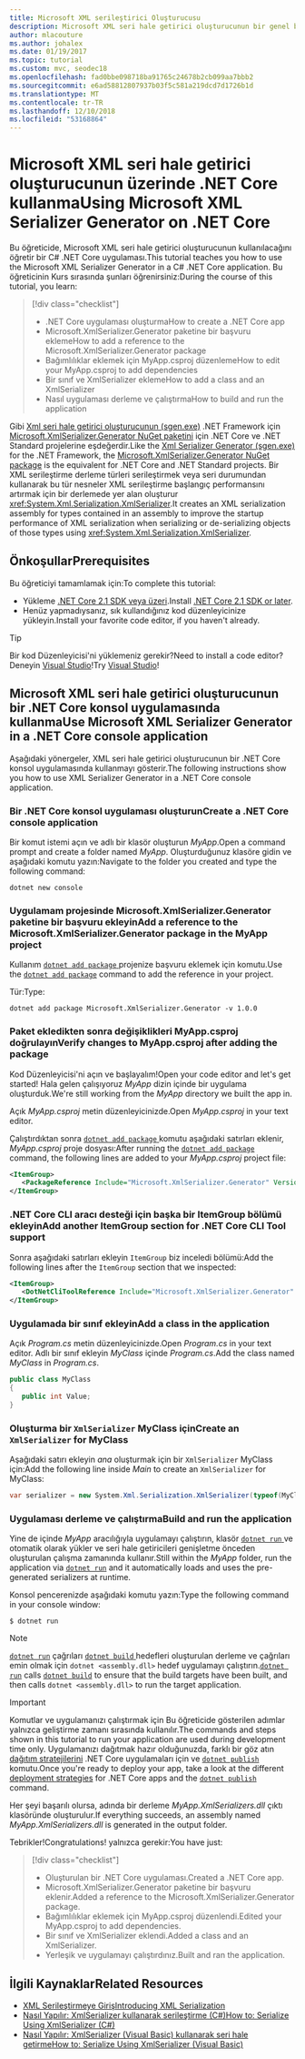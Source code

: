 ```yaml
---
title: Microsoft XML serileştirici Oluşturucusu
description: Microsoft XML seri hale getirici oluşturucunun bir genel bakış. XML seri hale getirici oluşturucunun bir XML serileştirme derleme projenizde yer alan türleri oluşturmak için kullanın.
author: mlacouture
ms.author: johalex
ms.date: 01/19/2017
ms.topic: tutorial
ms.custom: mvc, seodec18
ms.openlocfilehash: fad0bbe098718ba91765c24678b2cb099aa7bbb2
ms.sourcegitcommit: e6ad58812807937b03f5c581a219dcd7d1726b1d
ms.translationtype: MT
ms.contentlocale: tr-TR
ms.lasthandoff: 12/10/2018
ms.locfileid: "53168864"
---
```

# <a name="using-microsoft-xml-serializer-generator-on-net-core"></a><span data-ttu-id="6a370-104">Microsoft XML seri hale getirici oluşturucunun üzerinde .NET Core kullanma</span><span class="sxs-lookup"><span data-stu-id="6a370-104">Using Microsoft XML Serializer Generator on .NET Core</span></span>

<span data-ttu-id="6a370-105">Bu öğreticide, Microsoft XML seri hale getirici oluşturucunun kullanılacağını öğretir bir C# .NET Core uygulaması.</span><span class="sxs-lookup"><span data-stu-id="6a370-105">This tutorial teaches you how to use the Microsoft XML Serializer Generator in a C# .NET Core application.</span></span> <span data-ttu-id="6a370-106">Bu öğreticinin Kurs sırasında şunları öğrenirsiniz:</span><span class="sxs-lookup"><span data-stu-id="6a370-106">During the course of this tutorial, you learn:</span></span>

> [!div class="checklist"]
> * <span data-ttu-id="6a370-107">.NET Core uygulaması oluşturma</span><span class="sxs-lookup"><span data-stu-id="6a370-107">How to create a .NET Core app</span></span>
> * <span data-ttu-id="6a370-108">Microsoft.XmlSerializer.Generator paketine bir başvuru ekleme</span><span class="sxs-lookup"><span data-stu-id="6a370-108">How to add a reference to the Microsoft.XmlSerializer.Generator package</span></span>
> * <span data-ttu-id="6a370-109">Bağımlılıklar eklemek için MyApp.csproj düzenleme</span><span class="sxs-lookup"><span data-stu-id="6a370-109">How to edit your MyApp.csproj to add dependencies</span></span>
> * <span data-ttu-id="6a370-110">Bir sınıf ve XmlSerializer ekleme</span><span class="sxs-lookup"><span data-stu-id="6a370-110">How to add a class and an XmlSerializer</span></span>
> * <span data-ttu-id="6a370-111">Nasıl uygulaması derleme ve çalıştırma</span><span class="sxs-lookup"><span data-stu-id="6a370-111">How to build and run the application</span></span> 

<span data-ttu-id="6a370-112">Gibi [Xml seri hale getirici oluşturucunun (sgen.exe)](../../standard/serialization/xml-serializer-generator-tool-sgen-exe.md) .NET Framework için [Microsoft.XmlSerializer.Generator NuGet paketini](https://www.nuget.org/packages/Microsoft.XmlSerializer.Generator) için .NET Core ve .NET Standard projelerine eşdeğerdir.</span><span class="sxs-lookup"><span data-stu-id="6a370-112">Like the [Xml Serializer Generator (sgen.exe)](../../standard/serialization/xml-serializer-generator-tool-sgen-exe.md) for the .NET Framework, the [Microsoft.XmlSerializer.Generator NuGet package](https://www.nuget.org/packages/Microsoft.XmlSerializer.Generator) is the equivalent for .NET Core and .NET Standard projects.</span></span> <span data-ttu-id="6a370-113">Bir XML serileştirme derleme türleri serileştirmek veya seri durumundan kullanarak bu tür nesneler XML serileştirme başlangıç performansını artırmak için bir derlemede yer alan oluşturur <xref:System.Xml.Serialization.XmlSerializer>.</span><span class="sxs-lookup"><span data-stu-id="6a370-113">It creates an XML serialization assembly for types contained in an assembly to improve the startup performance of XML serialization when serializing or de-serializing objects of those types using <xref:System.Xml.Serialization.XmlSerializer>.</span></span>

## <a name="prerequisites"></a><span data-ttu-id="6a370-114">Önkoşullar</span><span class="sxs-lookup"><span data-stu-id="6a370-114">Prerequisites</span></span>

<span data-ttu-id="6a370-115">Bu öğreticiyi tamamlamak için:</span><span class="sxs-lookup"><span data-stu-id="6a370-115">To complete this tutorial:</span></span>

* <span data-ttu-id="6a370-116">Yükleme [.NET Core 2.1 SDK veya üzeri](https://www.microsoft.com/net/download).</span><span class="sxs-lookup"><span data-stu-id="6a370-116">Install [.NET Core 2.1 SDK or later](https://www.microsoft.com/net/download).</span></span>
* <span data-ttu-id="6a370-117">Henüz yapmadıysanız, sık kullandığınız kod düzenleyicinize yükleyin.</span><span class="sxs-lookup"><span data-stu-id="6a370-117">Install your favorite code editor, if you haven't already.</span></span>

> [!TIP]
> <span data-ttu-id="6a370-118">Bir kod Düzenleyicisi'ni yüklemeniz gerekir?</span><span class="sxs-lookup"><span data-stu-id="6a370-118">Need to install a code editor?</span></span> <span data-ttu-id="6a370-119">Deneyin [Visual Studio](https://aka.ms/vsdownload?utm_source=mscom&utm_campaign=msdocs)!</span><span class="sxs-lookup"><span data-stu-id="6a370-119">Try [Visual Studio](https://aka.ms/vsdownload?utm_source=mscom&utm_campaign=msdocs)!</span></span>
  
## <a name="use-microsoft-xml-serializer-generator-in-a-net-core-console-application"></a><span data-ttu-id="6a370-120">Microsoft XML seri hale getirici oluşturucunun bir .NET Core konsol uygulamasında kullanma</span><span class="sxs-lookup"><span data-stu-id="6a370-120">Use Microsoft XML Serializer Generator in a .NET Core console application</span></span> 

<span data-ttu-id="6a370-121">Aşağıdaki yönergeler, XML seri hale getirici oluşturucunun bir .NET Core konsol uygulamasında kullanmayı gösterir.</span><span class="sxs-lookup"><span data-stu-id="6a370-121">The following instructions show you how to use XML Serializer Generator in a .NET Core console application.</span></span>

### <a name="create-a-net-core-console-application"></a><span data-ttu-id="6a370-122">Bir .NET Core konsol uygulaması oluşturun</span><span class="sxs-lookup"><span data-stu-id="6a370-122">Create a .NET Core console application</span></span>

<span data-ttu-id="6a370-123">Bir komut istemi açın ve adlı bir klasör oluşturun *MyApp*.</span><span class="sxs-lookup"><span data-stu-id="6a370-123">Open a command prompt and create a folder named *MyApp*.</span></span> <span data-ttu-id="6a370-124">Oluşturduğunuz klasöre gidin ve aşağıdaki komutu yazın:</span><span class="sxs-lookup"><span data-stu-id="6a370-124">Navigate to the folder you created and type the following command:</span></span>

```console
dotnet new console
```

### <a name="add-a-reference-to-the-microsoftxmlserializergenerator-package-in-the-myapp-project"></a><span data-ttu-id="6a370-125">Uygulamam projesinde Microsoft.XmlSerializer.Generator paketine bir başvuru ekleyin</span><span class="sxs-lookup"><span data-stu-id="6a370-125">Add a reference to the Microsoft.XmlSerializer.Generator package in the MyApp project</span></span>

<span data-ttu-id="6a370-126">Kullanım [ `dotnet add package` ](../tools//dotnet-add-package.md) projenize başvuru eklemek için komutu.</span><span class="sxs-lookup"><span data-stu-id="6a370-126">Use the [`dotnet add package`](../tools//dotnet-add-package.md) command to add the reference in your project.</span></span> 

<span data-ttu-id="6a370-127">Tür:</span><span class="sxs-lookup"><span data-stu-id="6a370-127">Type:</span></span>
 
 ```console
 dotnet add package Microsoft.XmlSerializer.Generator -v 1.0.0
 ```
 
### <a name="verify-changes-to-myappcsproj-after-adding-the-package"></a><span data-ttu-id="6a370-128">Paket ekledikten sonra değişiklikleri MyApp.csproj doğrulayın</span><span class="sxs-lookup"><span data-stu-id="6a370-128">Verify changes to MyApp.csproj after adding the package</span></span>

<span data-ttu-id="6a370-129">Kod Düzenleyicisi'ni açın ve başlayalım!</span><span class="sxs-lookup"><span data-stu-id="6a370-129">Open your code editor and let's get started!</span></span> <span data-ttu-id="6a370-130">Hala gelen çalışıyoruz *MyApp* dizin içinde bir uygulama oluşturduk.</span><span class="sxs-lookup"><span data-stu-id="6a370-130">We're still working from the *MyApp* directory we built the app in.</span></span>

<span data-ttu-id="6a370-131">Açık *MyApp.csproj* metin düzenleyicinizde.</span><span class="sxs-lookup"><span data-stu-id="6a370-131">Open *MyApp.csproj* in your text editor.</span></span>

<span data-ttu-id="6a370-132">Çalıştırdıktan sonra [ `dotnet add package` ](../tools//dotnet-add-package.md) komutu aşağıdaki satırları eklenir, *MyApp.csproj* proje dosyası:</span><span class="sxs-lookup"><span data-stu-id="6a370-132">After running the [`dotnet add package`](../tools//dotnet-add-package.md) command, the following lines are added to your *MyApp.csproj* project file:</span></span>

 ```xml
 <ItemGroup>
    <PackageReference Include="Microsoft.XmlSerializer.Generator" Version="1.0.0" />
 </ItemGroup>
 ```
 
### <a name="add-another-itemgroup-section-for-net-core-cli-tool-support"></a><span data-ttu-id="6a370-133">.NET Core CLI aracı desteği için başka bir ItemGroup bölümü ekleyin</span><span class="sxs-lookup"><span data-stu-id="6a370-133">Add another ItemGroup section for .NET Core CLI Tool support</span></span>
 
 <span data-ttu-id="6a370-134">Sonra aşağıdaki satırları ekleyin `ItemGroup` biz inceledi bölümü:</span><span class="sxs-lookup"><span data-stu-id="6a370-134">Add the following lines after the `ItemGroup` section that we inspected:</span></span>
 
 ```xml
 <ItemGroup>
    <DotNetCliToolReference Include="Microsoft.XmlSerializer.Generator" Version="1.0.0" />
 </ItemGroup>
 ```
 
### <a name="add-a-class-in-the-application"></a><span data-ttu-id="6a370-135">Uygulamada bir sınıf ekleyin</span><span class="sxs-lookup"><span data-stu-id="6a370-135">Add a class in the application</span></span>

<span data-ttu-id="6a370-136">Açık *Program.cs* metin düzenleyicinizde.</span><span class="sxs-lookup"><span data-stu-id="6a370-136">Open *Program.cs* in your text editor.</span></span> <span data-ttu-id="6a370-137">Adlı bir sınıf ekleyin *MyClass* içinde *Program.cs*.</span><span class="sxs-lookup"><span data-stu-id="6a370-137">Add the class named *MyClass* in *Program.cs*.</span></span>

```csharp
public class MyClass
{
   public int Value;
}
```

### <a name="create-an-xmlserializer-for-myclass"></a><span data-ttu-id="6a370-138">Oluşturma bir `XmlSerializer` MyClass için</span><span class="sxs-lookup"><span data-stu-id="6a370-138">Create an `XmlSerializer` for MyClass</span></span>

<span data-ttu-id="6a370-139">Aşağıdaki satırı ekleyin *ana* oluşturmak için bir `XmlSerializer` MyClass için:</span><span class="sxs-lookup"><span data-stu-id="6a370-139">Add the following line inside *Main* to create an `XmlSerializer` for MyClass:</span></span>

```csharp
var serializer = new System.Xml.Serialization.XmlSerializer(typeof(MyClass));
```

### <a name="build-and-run-the-application"></a><span data-ttu-id="6a370-140">Uygulaması derleme ve çalıştırma</span><span class="sxs-lookup"><span data-stu-id="6a370-140">Build and run the application</span></span>

<span data-ttu-id="6a370-141">Yine de içinde *MyApp* aracılığıyla uygulamayı çalıştırın, klasör [ `dotnet run` ](../tools/dotnet-run.md) ve otomatik olarak yükler ve seri hale getiricileri genişletme önceden oluşturulan çalışma zamanında kullanır.</span><span class="sxs-lookup"><span data-stu-id="6a370-141">Still within the *MyApp* folder, run the application via [`dotnet run`](../tools/dotnet-run.md) and it automatically loads and uses the pre-generated serializers at runtime.</span></span>

<span data-ttu-id="6a370-142">Konsol pencerenizde aşağıdaki komutu yazın:</span><span class="sxs-lookup"><span data-stu-id="6a370-142">Type the following command in your console window:</span></span>

 ```console
 $ dotnet run
 ```
> [!NOTE]
> <span data-ttu-id="6a370-143">[`dotnet run`](../tools/dotnet-run.md) çağrıları [ `dotnet build` ](../tools/dotnet-build.md) hedefleri oluşturulan derleme ve çağrıları emin olmak için `dotnet <assembly.dll>` hedef uygulamayı çalıştırın.</span><span class="sxs-lookup"><span data-stu-id="6a370-143">[`dotnet run`](../tools/dotnet-run.md) calls [`dotnet build`](../tools/dotnet-build.md) to ensure that the build targets have been built, and then calls `dotnet <assembly.dll>` to run the target application.</span></span>

> [!IMPORTANT]
> <span data-ttu-id="6a370-144">Komutlar ve uygulamanızı çalıştırmak için Bu öğreticide gösterilen adımlar yalnızca geliştirme zamanı sırasında kullanılır.</span><span class="sxs-lookup"><span data-stu-id="6a370-144">The commands and steps shown in this tutorial to run your application are used during development time only.</span></span> <span data-ttu-id="6a370-145">Uygulamanızı dağıtmak hazır olduğunuzda, farklı bir göz atın [dağıtım stratejilerini](../deploying/index.md) .NET Core uygulamaları için ve [ `dotnet publish` ](../tools/dotnet-publish.md) komutu.</span><span class="sxs-lookup"><span data-stu-id="6a370-145">Once you're ready to deploy your app, take a look at the different [deployment strategies](../deploying/index.md) for .NET Core apps and the [`dotnet publish`](../tools/dotnet-publish.md) command.</span></span>

<span data-ttu-id="6a370-146">Her şeyi başarılı olursa, adında bir derleme *MyApp.XmlSerializers.dll* çıktı klasöründe oluşturulur.</span><span class="sxs-lookup"><span data-stu-id="6a370-146">If everything succeeds, an assembly named *MyApp.XmlSerializers.dll* is generated in the output folder.</span></span> 



<span data-ttu-id="6a370-147">Tebrikler!</span><span class="sxs-lookup"><span data-stu-id="6a370-147">Congratulations!</span></span> <span data-ttu-id="6a370-148">yalnızca gerekir:</span><span class="sxs-lookup"><span data-stu-id="6a370-148">You have just:</span></span>
> [!div class="checklist"]
> * <span data-ttu-id="6a370-149">Oluşturulan bir .NET Core uygulaması.</span><span class="sxs-lookup"><span data-stu-id="6a370-149">Created a .NET Core app.</span></span>
> * <span data-ttu-id="6a370-150">Microsoft.XmlSerializer.Generator paketine bir başvuru eklenir.</span><span class="sxs-lookup"><span data-stu-id="6a370-150">Added a reference to the Microsoft.XmlSerializer.Generator package.</span></span>
> * <span data-ttu-id="6a370-151">Bağımlılıklar eklemek için MyApp.csproj düzenlendi.</span><span class="sxs-lookup"><span data-stu-id="6a370-151">Edited your MyApp.csproj to add dependencies.</span></span>
> * <span data-ttu-id="6a370-152">Bir sınıf ve XmlSerializer eklendi.</span><span class="sxs-lookup"><span data-stu-id="6a370-152">Added a class and an XmlSerializer.</span></span>
> * <span data-ttu-id="6a370-153">Yerleşik ve uygulamayı çalıştırdınız.</span><span class="sxs-lookup"><span data-stu-id="6a370-153">Built and ran the application.</span></span> 

## <a name="related-resources"></a><span data-ttu-id="6a370-154">İlgili Kaynaklar</span><span class="sxs-lookup"><span data-stu-id="6a370-154">Related Resources</span></span>

* [<span data-ttu-id="6a370-155">XML Serileştirmeye Giriş</span><span class="sxs-lookup"><span data-stu-id="6a370-155">Introducing XML Serialization</span></span>](../../standard/serialization/introducing-xml-serialization.md)
* [<span data-ttu-id="6a370-156">Nasıl Yapılır: XmlSerializer kullanarak serileştirme (C#)</span><span class="sxs-lookup"><span data-stu-id="6a370-156">How to: Serialize Using XmlSerializer (C#)</span></span>](../../csharp/programming-guide/concepts/linq/how-to-serialize-using-xmlserializer.md)
* [<span data-ttu-id="6a370-157">Nasıl Yapılır: XmlSerializer (Visual Basic) kullanarak seri hale getirme</span><span class="sxs-lookup"><span data-stu-id="6a370-157">How to: Serialize Using XmlSerializer (Visual Basic)</span></span>](../../visual-basic/programming-guide/concepts/linq/how-to-serialize-using-xmlserializer.md)
